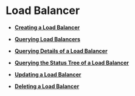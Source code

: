 # Load Balancer<a name="EN-US_TOPIC_0141008268"></a>

-   **[Creating a Load Balancer](creating-a-load-balancer-1.md)**  

-   **[Querying Load Balancers](querying-load-balancers-2.md)**  

-   **[Querying Details of a Load Balancer](querying-details-of-a-load-balancer-3.md)**  

-   **[Querying the Status Tree of a Load Balancer](querying-the-status-tree-of-a-load-balancer.md)**  

-   **[Updating a Load Balancer](updating-a-load-balancer.md)**  

-   **[Deleting a Load Balancer](deleting-a-load-balancer-4.md)**  


